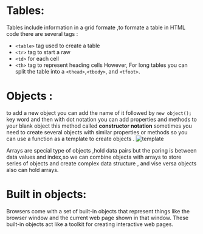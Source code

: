# Tables:
Tables include information in a grid formate ,to formate a table in HTML code there are several tags :
* `<table>` tag used to create a table
* `<tr>` tag to start a raw
* `<td>` for each cell
* `<th>` tag to represent heading cells
However, For long tables you can split the table into a `<thead>`,`<tbody>`, and `<tfoot>`.

# Objects :
to add a new object you can add the name of it followed by `new object();` key word and then with dot notation you can add properties and methods  to your blank object this  method called **constructor notation**
sometimes you need to create several objects with similar properties or methods so you can use a function as a template to create objects .
![template](/img/template.PNG) 

Arrays are special type of objects ,hold data pairs but the paring is between data values and index,so we can combine objecta with arrays to store series of objects and create complex data structure , and vise versa objects also can hold arrays.

# Built in objects:
Browsers come with a set of built-in objects that represent things like the browser window and the current web page shown in that window. These built-in objects act like a toolkit for creating interactive web pages. 
